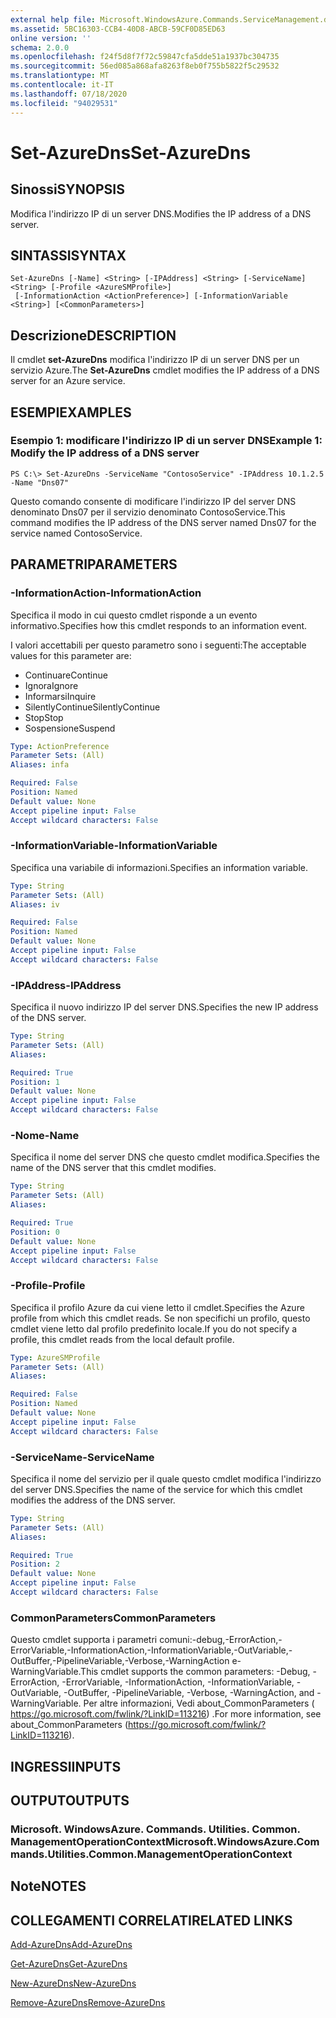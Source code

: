 ```yaml
---
external help file: Microsoft.WindowsAzure.Commands.ServiceManagement.dll-Help.xml
ms.assetid: 5BC16303-CCB4-40D8-ABCB-59CF0D85ED63
online version: ''
schema: 2.0.0
ms.openlocfilehash: f24f5d8f7f72c59847cfa5dde51a1937bc304735
ms.sourcegitcommit: 56ed085a868afa8263f8eb0f755b5822f5c29532
ms.translationtype: MT
ms.contentlocale: it-IT
ms.lasthandoff: 07/18/2020
ms.locfileid: "94029531"
---
```

# <span data-ttu-id="2c5db-101">Set-AzureDns</span><span class="sxs-lookup"><span data-stu-id="2c5db-101">Set-AzureDns</span></span>

## <span data-ttu-id="2c5db-102">Sinossi</span><span class="sxs-lookup"><span data-stu-id="2c5db-102">SYNOPSIS</span></span>
<span data-ttu-id="2c5db-103">Modifica l'indirizzo IP di un server DNS.</span><span class="sxs-lookup"><span data-stu-id="2c5db-103">Modifies the IP address of a DNS server.</span></span>

## <span data-ttu-id="2c5db-104">SINTASSI</span><span class="sxs-lookup"><span data-stu-id="2c5db-104">SYNTAX</span></span>

```
Set-AzureDns [-Name] <String> [-IPAddress] <String> [-ServiceName] <String> [-Profile <AzureSMProfile>]
 [-InformationAction <ActionPreference>] [-InformationVariable <String>] [<CommonParameters>]
```

## <span data-ttu-id="2c5db-105">Descrizione</span><span class="sxs-lookup"><span data-stu-id="2c5db-105">DESCRIPTION</span></span>
<span data-ttu-id="2c5db-106">Il cmdlet **set-AzureDns** modifica l'indirizzo IP di un server DNS per un servizio Azure.</span><span class="sxs-lookup"><span data-stu-id="2c5db-106">The **Set-AzureDns** cmdlet modifies the IP address of a DNS server for an Azure service.</span></span>

## <span data-ttu-id="2c5db-107">ESEMPI</span><span class="sxs-lookup"><span data-stu-id="2c5db-107">EXAMPLES</span></span>

### <span data-ttu-id="2c5db-108">Esempio 1: modificare l'indirizzo IP di un server DNS</span><span class="sxs-lookup"><span data-stu-id="2c5db-108">Example 1: Modify the IP address of a DNS server</span></span>
```
PS C:\> Set-AzureDns -ServiceName "ContosoService" -IPAddress 10.1.2.5 -Name "Dns07"
```

<span data-ttu-id="2c5db-109">Questo comando consente di modificare l'indirizzo IP del server DNS denominato Dns07 per il servizio denominato ContosoService.</span><span class="sxs-lookup"><span data-stu-id="2c5db-109">This command modifies the IP address of the DNS server named Dns07 for the service named ContosoService.</span></span>

## <span data-ttu-id="2c5db-110">PARAMETRI</span><span class="sxs-lookup"><span data-stu-id="2c5db-110">PARAMETERS</span></span>

### <span data-ttu-id="2c5db-111">-InformationAction</span><span class="sxs-lookup"><span data-stu-id="2c5db-111">-InformationAction</span></span>
<span data-ttu-id="2c5db-112">Specifica il modo in cui questo cmdlet risponde a un evento informativo.</span><span class="sxs-lookup"><span data-stu-id="2c5db-112">Specifies how this cmdlet responds to an information event.</span></span>

<span data-ttu-id="2c5db-113">I valori accettabili per questo parametro sono i seguenti:</span><span class="sxs-lookup"><span data-stu-id="2c5db-113">The acceptable values for this parameter are:</span></span>

- <span data-ttu-id="2c5db-114">Continuare</span><span class="sxs-lookup"><span data-stu-id="2c5db-114">Continue</span></span>
- <span data-ttu-id="2c5db-115">Ignora</span><span class="sxs-lookup"><span data-stu-id="2c5db-115">Ignore</span></span>
- <span data-ttu-id="2c5db-116">Informarsi</span><span class="sxs-lookup"><span data-stu-id="2c5db-116">Inquire</span></span>
- <span data-ttu-id="2c5db-117">SilentlyContinue</span><span class="sxs-lookup"><span data-stu-id="2c5db-117">SilentlyContinue</span></span>
- <span data-ttu-id="2c5db-118">Stop</span><span class="sxs-lookup"><span data-stu-id="2c5db-118">Stop</span></span>
- <span data-ttu-id="2c5db-119">Sospensione</span><span class="sxs-lookup"><span data-stu-id="2c5db-119">Suspend</span></span>

```yaml
Type: ActionPreference
Parameter Sets: (All)
Aliases: infa

Required: False
Position: Named
Default value: None
Accept pipeline input: False
Accept wildcard characters: False
```

### <span data-ttu-id="2c5db-120">-InformationVariable</span><span class="sxs-lookup"><span data-stu-id="2c5db-120">-InformationVariable</span></span>
<span data-ttu-id="2c5db-121">Specifica una variabile di informazioni.</span><span class="sxs-lookup"><span data-stu-id="2c5db-121">Specifies an information variable.</span></span>

```yaml
Type: String
Parameter Sets: (All)
Aliases: iv

Required: False
Position: Named
Default value: None
Accept pipeline input: False
Accept wildcard characters: False
```

### <span data-ttu-id="2c5db-122">-IPAddress</span><span class="sxs-lookup"><span data-stu-id="2c5db-122">-IPAddress</span></span>
<span data-ttu-id="2c5db-123">Specifica il nuovo indirizzo IP del server DNS.</span><span class="sxs-lookup"><span data-stu-id="2c5db-123">Specifies the new IP address of the DNS server.</span></span>

```yaml
Type: String
Parameter Sets: (All)
Aliases: 

Required: True
Position: 1
Default value: None
Accept pipeline input: False
Accept wildcard characters: False
```

### <span data-ttu-id="2c5db-124">-Nome</span><span class="sxs-lookup"><span data-stu-id="2c5db-124">-Name</span></span>
<span data-ttu-id="2c5db-125">Specifica il nome del server DNS che questo cmdlet modifica.</span><span class="sxs-lookup"><span data-stu-id="2c5db-125">Specifies the name of the DNS server that this cmdlet modifies.</span></span>

```yaml
Type: String
Parameter Sets: (All)
Aliases: 

Required: True
Position: 0
Default value: None
Accept pipeline input: False
Accept wildcard characters: False
```

### <span data-ttu-id="2c5db-126">-Profile</span><span class="sxs-lookup"><span data-stu-id="2c5db-126">-Profile</span></span>
<span data-ttu-id="2c5db-127">Specifica il profilo Azure da cui viene letto il cmdlet.</span><span class="sxs-lookup"><span data-stu-id="2c5db-127">Specifies the Azure profile from which this cmdlet reads.</span></span>
<span data-ttu-id="2c5db-128">Se non specifichi un profilo, questo cmdlet viene letto dal profilo predefinito locale.</span><span class="sxs-lookup"><span data-stu-id="2c5db-128">If you do not specify a profile, this cmdlet reads from the local default profile.</span></span>

```yaml
Type: AzureSMProfile
Parameter Sets: (All)
Aliases: 

Required: False
Position: Named
Default value: None
Accept pipeline input: False
Accept wildcard characters: False
```

### <span data-ttu-id="2c5db-129">-ServiceName</span><span class="sxs-lookup"><span data-stu-id="2c5db-129">-ServiceName</span></span>
<span data-ttu-id="2c5db-130">Specifica il nome del servizio per il quale questo cmdlet modifica l'indirizzo del server DNS.</span><span class="sxs-lookup"><span data-stu-id="2c5db-130">Specifies the name of the service for which this cmdlet modifies the address of the DNS server.</span></span>

```yaml
Type: String
Parameter Sets: (All)
Aliases: 

Required: True
Position: 2
Default value: None
Accept pipeline input: False
Accept wildcard characters: False
```

### <span data-ttu-id="2c5db-131">CommonParameters</span><span class="sxs-lookup"><span data-stu-id="2c5db-131">CommonParameters</span></span>
<span data-ttu-id="2c5db-132">Questo cmdlet supporta i parametri comuni:-debug,-ErrorAction,-ErrorVariable,-InformationAction,-InformationVariable,-OutVariable,-OutBuffer,-PipelineVariable,-Verbose,-WarningAction e-WarningVariable.</span><span class="sxs-lookup"><span data-stu-id="2c5db-132">This cmdlet supports the common parameters: -Debug, -ErrorAction, -ErrorVariable, -InformationAction, -InformationVariable, -OutVariable, -OutBuffer, -PipelineVariable, -Verbose, -WarningAction, and -WarningVariable.</span></span> <span data-ttu-id="2c5db-133">Per altre informazioni, Vedi about_CommonParameters ( https://go.microsoft.com/fwlink/?LinkID=113216) .</span><span class="sxs-lookup"><span data-stu-id="2c5db-133">For more information, see about_CommonParameters (https://go.microsoft.com/fwlink/?LinkID=113216).</span></span>

## <span data-ttu-id="2c5db-134">INGRESSI</span><span class="sxs-lookup"><span data-stu-id="2c5db-134">INPUTS</span></span>

## <span data-ttu-id="2c5db-135">OUTPUT</span><span class="sxs-lookup"><span data-stu-id="2c5db-135">OUTPUTS</span></span>

### <span data-ttu-id="2c5db-136">Microsoft. WindowsAzure. Commands. Utilities. Common. ManagementOperationContext</span><span class="sxs-lookup"><span data-stu-id="2c5db-136">Microsoft.WindowsAzure.Commands.Utilities.Common.ManagementOperationContext</span></span>

## <span data-ttu-id="2c5db-137">Note</span><span class="sxs-lookup"><span data-stu-id="2c5db-137">NOTES</span></span>

## <span data-ttu-id="2c5db-138">COLLEGAMENTI CORRELATI</span><span class="sxs-lookup"><span data-stu-id="2c5db-138">RELATED LINKS</span></span>

[<span data-ttu-id="2c5db-139">Add-AzureDns</span><span class="sxs-lookup"><span data-stu-id="2c5db-139">Add-AzureDns</span></span>](./Add-AzureDns.md)

[<span data-ttu-id="2c5db-140">Get-AzureDns</span><span class="sxs-lookup"><span data-stu-id="2c5db-140">Get-AzureDns</span></span>](./Get-AzureDns.md)

[<span data-ttu-id="2c5db-141">New-AzureDns</span><span class="sxs-lookup"><span data-stu-id="2c5db-141">New-AzureDns</span></span>](./New-AzureDns.md)

[<span data-ttu-id="2c5db-142">Remove-AzureDns</span><span class="sxs-lookup"><span data-stu-id="2c5db-142">Remove-AzureDns</span></span>](./Remove-AzureDns.md)


